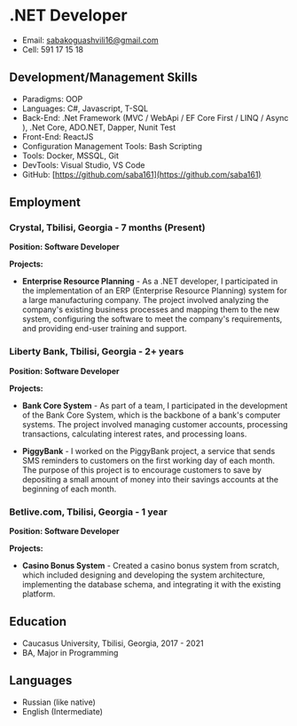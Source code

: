 # .NET Developer

- Email: sabakoguashvili16@gmail.com
- Cell: 591 17 15 18

## Development/Management Skills

- Paradigms: OOP
- Languages: C#, Javascript, T-SQL
- Back-End: .Net Framework (MVC / WebApi / EF Core First / LINQ / Async ), .Net Core, ADO.NET, Dapper, Nunit Test
- Front-End: ReactJS
- Configuration Management Tools: Bash Scripting
- Tools: Docker, MSSQL, Git
- DevTools: Visual Studio, VS Code
- GitHub: [https://github.com/saba161](https://github.com/saba161)

## Employment

### Crystal, Tbilisi, Georgia - 7 months (Present)

**Position: Software Developer**

**Projects:**

- **Enterprise Resource Planning** - As a .NET developer, I participated in the implementation of an ERP (Enterprise Resource Planning) system for a large manufacturing company. The project involved analyzing the company's existing business processes and mapping them to the new system, configuring the software to meet the company's requirements, and providing end-user training and support.

### Liberty Bank, Tbilisi, Georgia - 2+ years

**Position: Software Developer**

**Projects:**

- **Bank Core System** - As part of a team, I participated in the development of the Bank Core System, which is the backbone of a bank's computer systems. The project involved managing customer accounts, processing transactions, calculating interest rates, and processing loans.

- **PiggyBank** - I worked on the PiggyBank project, a service that sends SMS reminders to customers on the first working day of each month. The purpose of this project is to encourage customers to save by depositing a small amount of money into their savings accounts at the beginning of each month.

### Betlive.com, Tbilisi, Georgia - 1 year

**Position: Software Developer**

**Projects:**

- **Casino Bonus System** - Created a casino bonus system from scratch, which included designing and developing the system architecture, implementing the database schema, and integrating it with the existing platform.

## Education

- Caucasus University, Tbilisi, Georgia, 2017 - 2021
- BA, Major in Programming

## Languages

- Russian (like native)
- English (Intermediate)

